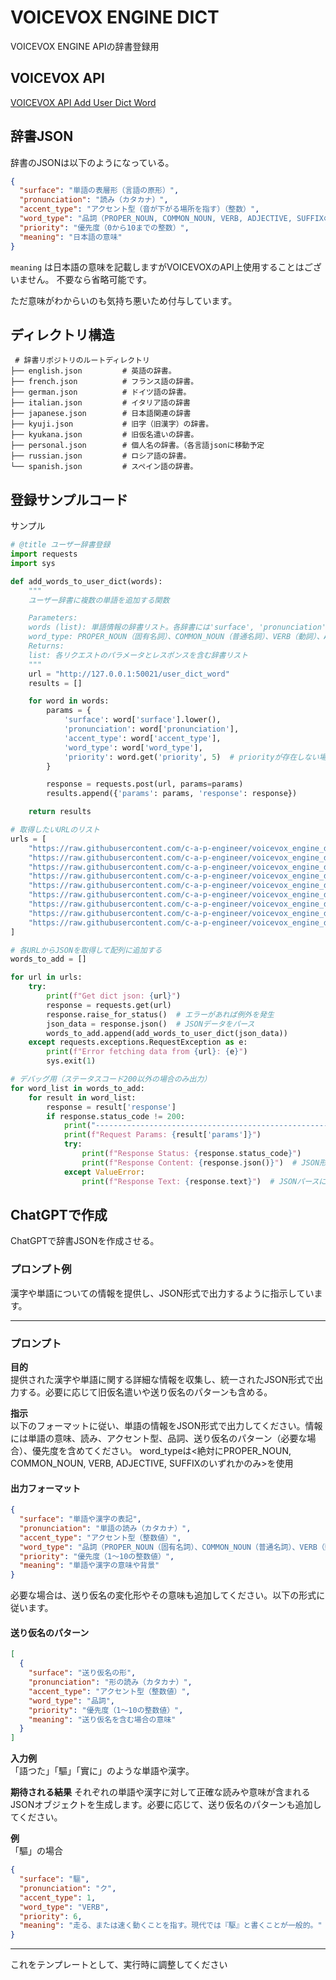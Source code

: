 # VOICEVOX ENGINE DICT

VOICEVOX ENGINE APIの辞書登録用

## VOICEVOX API

[VOICEVOX API Add User Dict Word](https://voicevox.github.io/voicevox_engine/api/#tag/%E3%83%A6%E3%83%BC%E3%82%B6%E3%83%BC%E8%BE%9E%E6%9B%B8/operation/add_user_dict_word_user_dict_word_post)

## 辞書JSON


辞書のJSONは以下のようになっている。

```json
{
  "surface": "単語の表層形（言語の原形）",
  "pronunciation": "読み（カタカナ）",
  "accent_type": "アクセント型（音が下がる場所を指す）（整数）",
  "word_type": "品詞（PROPER_NOUN, COMMON_NOUN, VERB, ADJECTIVE, SUFFIXのいずれか）",
  "priority": "優先度（0から10までの整数）",
  "meaning": "日本語の意味"
}
```

`meaning` は日本語の意味を記載しますがVOICEVOXのAPI上使用することはございません。
不要なら省略可能です。

ただ意味がわからいのも気持ち悪いため付与しています。

## ディレクトリ構造

```
 # 辞書リポジトリのルートディレクトリ
├── english.json         # 英語の辞書。
├── french.json          # フランス語の辞書。
├── german.json          # ドイツ語の辞書。
├── italian.json         # イタリア語の辞書
├── japanese.json        # 日本語関連の辞書
├── kyuji.json           # 旧字（旧漢字）の辞書。
├── kyukana.json         # 旧仮名遣いの辞書。
├── personal.json        # 個人名の辞書。（各言語jsonに移動予定
├── russian.json         # ロシア語の辞書。 
└── spanish.json         # スペイン語の辞書。 
```

## 登録サンプルコード

サンプル
```python
# @title ユーザー辞書登録
import requests
import sys

def add_words_to_user_dict(words):
    """
    ユーザー辞書に複数の単語を追加する関数

    Parameters:
    words (list): 単語情報の辞書リスト。各辞書には'surface', 'pronunciation', 'accent_type', 'word_type'のキーが含まれる。
    word_type: PROPER_NOUN（固有名詞）、COMMON_NOUN（普通名詞）、VERB（動詞）、ADJECTIVE（形容詞）、SUFFIX（語尾）のいずれか
    Returns:
    list: 各リクエストのパラメータとレスポンスを含む辞書リスト
    """
    url = "http://127.0.0.1:50021/user_dict_word"
    results = []

    for word in words:
        params = {
            'surface': word['surface'].lower(),
            'pronunciation': word['pronunciation'],
            'accent_type': word['accent_type'],
            'word_type': word['word_type'],
            'priority': word.get('priority', 5)  # priorityが存在しない場合は5を指定
        }

        response = requests.post(url, params=params)
        results.append({'params': params, 'response': response})

    return results

# 取得したいURLのリスト
urls = [
    "https://raw.githubusercontent.com/c-a-p-engineer/voicevox_engine_dict/refs/heads/master/english.json", # 英語
    "https://raw.githubusercontent.com/c-a-p-engineer/voicevox_engine_dict/refs/heads/master/french.json", # フランス語
    "https://raw.githubusercontent.com/c-a-p-engineer/voicevox_engine_dict/refs/heads/master/german.json", # ドイツ語
    "https://raw.githubusercontent.com/c-a-p-engineer/voicevox_engine_dict/refs/heads/master/italian.json", # イタリア語
    "https://raw.githubusercontent.com/c-a-p-engineer/voicevox_engine_dict/refs/heads/master/russian.json", # ロシア語
    "https://raw.githubusercontent.com/c-a-p-engineer/voicevox_engine_dict/refs/heads/master/japanese.json", # 日本語
    "https://raw.githubusercontent.com/c-a-p-engineer/voicevox_engine_dict/refs/heads/master/kyuji.json", # 旧字
    "https://raw.githubusercontent.com/c-a-p-engineer/voicevox_engine_dict/refs/heads/master/kyukana.json", # 旧仮名
    "https://raw.githubusercontent.com/c-a-p-engineer/voicevox_engine_dict/refs/heads/master/personal.json", # 個人名
]

# 各URLからJSONを取得して配列に追加する
words_to_add = []

for url in urls:
    try:
        print(f"Get dict json: {url}")
        response = requests.get(url)
        response.raise_for_status()  # エラーがあれば例外を発生
        json_data = response.json()  # JSONデータをパース
        words_to_add.append(add_words_to_user_dict(json_data))
    except requests.exceptions.RequestException as e:
        print(f"Error fetching data from {url}: {e}")
        sys.exit(1)

# デバッグ用（ステータスコード200以外の場合のみ出力）
for word_list in words_to_add:
    for result in word_list:
        response = result['response']
        if response.status_code != 200:
            print("---------------------------------------------------------------------------")
            print(f"Request Params: {result['params']}")
            try:
                print(f"Response Status: {response.status_code}")
                print(f"Response Content: {response.json()}")  # JSON形式のレスポンス内容を表示
            except ValueError:
                print(f"Response Text: {response.text}")  # JSONパースに失敗した場合はテキストを表示
```

## ChatGPTで作成

ChatGPTで辞書JSONを作成させる。

### プロンプト例

漢字や単語についての情報を提供し、JSON形式で出力するように指示しています。

---

### プロンプト
**目的**  
提供された漢字や単語に関する詳細な情報を収集し、統一されたJSON形式で出力する。必要に応じて旧仮名遣いや送り仮名のパターンも含める。

**指示**  
以下のフォーマットに従い、単語の情報をJSON形式で出力してください。情報には単語の意味、読み、アクセント型、品詞、送り仮名のパターン（必要な場合）、優先度を含めてください。
word_typeは<絶対にPROPER_NOUN, COMMON_NOUN, VERB, ADJECTIVE, SUFFIXのいずれかのみ>を使用

#### 出力フォーマット
```json
{
  "surface": "単語や漢字の表記",
  "pronunciation": "単語の読み（カタカナ）",
  "accent_type": "アクセント型（整数値）",
  "word_type": "品詞（PROPER_NOUN（固有名詞）、COMMON_NOUN（普通名詞）、VERB（動詞）、ADJECTIVE（形容詞）、SUFFIX（語尾）のいずれか）",
  "priority": "優先度（1～10の整数値）",
  "meaning": "単語や漢字の意味や背景"
}
```

必要な場合は、送り仮名の変化形やその意味も追加してください。以下の形式に従います。

#### 送り仮名のパターン
```json
[
  {
    "surface": "送り仮名の形",
    "pronunciation": "形の読み（カタカナ）",
    "accent_type": "アクセント型（整数値）",
    "word_type": "品詞",
    "priority": "優先度（1～10の整数値）",
    "meaning": "送り仮名を含む場合の意味"
  }
]
```

**入力例**  
「語つた」「驅」「實に」のような単語や漢字。

**期待される結果**
それぞれの単語や漢字に対して正確な読みや意味が含まれるJSONオブジェクトを生成します。必要に応じて、送り仮名のパターンも追加してください。

**例**  
「驅」の場合
```json
{
  "surface": "驅",
  "pronunciation": "ク",
  "accent_type": 1,
  "word_type": "VERB",
  "priority": 6,
  "meaning": "走る、または速く動くことを指す。現代では『駆』と書くことが一般的。"
}
```

---

これをテンプレートとして、実行時に調整してください
